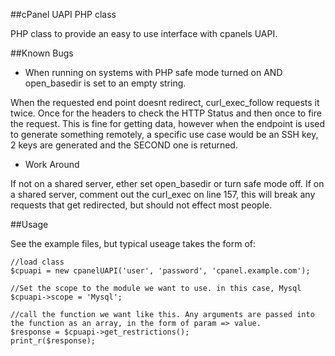 ##cPanel UAPI PHP class

PHP class to provide an easy to use interface with cpanels UAPI.

##Known Bugs

- When running on systems with PHP safe mode turned on AND open_basedir is set to an empty string.

When the requested end point doesnt redirect, curl_exec_follow requests it twice. Once for the headers to check the HTTP Status and then once to fire the request. This is fine for getting data, however when the endpoint is used to generate something remotely, a specific use case would be an SSH key, 2 keys are generated and the SECOND one is returned.

- Work Around

If not on a shared server, ether set open_basedir or turn safe mode off.
If on a shared server, comment out the curl_exec on line 157, this will break any requests that get redirected, but should not effect most people.

##Usage

See the example files, but typical useage takes the form of:

```
//load class
$cpuapi = new cpanelUAPI('user', 'password', 'cpanel.example.com');

//Set the scope to the module we want to use. in this case, Mysql
$cpuapi->scope = 'Mysql';

//call the function we want like this. Any arguments are passed into the function as an array, in the form of param => value.
$response = $cpuapi->get_restrictions(); 
print_r($response);
```
